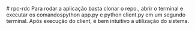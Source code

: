 #   r p c - r d c 
 
Para rodar a aplicação basta clonar o repo., abrir o terminal e executar os comandos python app.py e python client.py em um segundo terminal. Após execução do client, é bem intuitivo a utilização do sistema.
